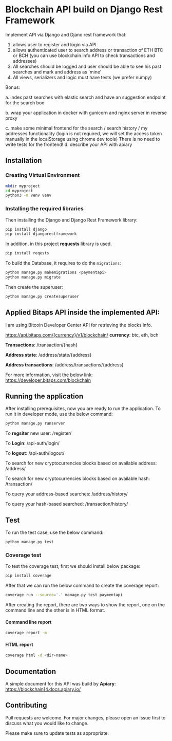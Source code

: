 # Blockchain API build on Django Rest Framework

Implement API via Django and Djano rest framework
that:
1. allows user to register and login via API
2. allows authenticated user to search address or transaction of ETH BTC or BCH (you can use blockchain.info API to check transactions and addresses)
3. All searches should be logged and user should be able to see his past searches and mark and address as 'mine'
4. All views, serializers and logic must have tests (we prefer numpy)

Bonus:

a. index past searches with elastic search and have an suggestion endpoint for the search box

b. wrap your application in docker with gunicorn and nginx server in reverse proxy

c. make some minimal frontend for the search / search history / my addresses functionality (login is not required, we will set the access token manually in the localStorage using chrome dev tools)
There is no need to write tests for the frontend!
d. describe your API with apiary


## Installation

### Creating Virtual Environment

```bash
mkdir myproject
cd myproject
python3 -m venv venv
```

### Installing the required libraries

Then installing the Django and Django Rest Framework library:

```bash
pip install django
pip install djangorestframework
```
In addition, in this project **requests** library is used.

```bash
pip install reqests
```

To build the Database, it requires to do the `migrations`:

```bash
python manage.py makemigrations <paymentapi>
python manage.py migrate
```

Then create the superuser:

```bash
python manage.py createsuperuser
```


## Applied Bitaps API inside the implemented API:

I am using Bitcoin Developer Center API for retrieving the blocks info.

https://api.bitaps.com/{currency}/v1/blockchain/
**currency**: btc, eth, bch

**Transactions**:  /transaction/{hash}

**Address state**: /address/state/{address}

**Address transactions**:  /address/transactions/{address}

For more information, visit the below link:
https://developer.bitaps.com/blockchain


## Running the application

After installing prerequisites, now you are ready to run the application.
To run it in developer mode, use the below command:

```bash
python manage.py runserver
```

To **regsiter** new user: <url>/register/

To **Login**: <url>/api-auth/login/

To **logout**: <url>/api-auth/logout/

To search for new cryptocurrencies blocks based on available address: <url>/address/

To search for new cryptocurrencies blocks based on available hash: <url>/transaction/

To query your address-based searches: <url>/address/history/

To query your hash-based searched: <url>/transaction/history/

## Test

To run the test case, use the below command:

```bash
python manage.py test
```
### Coverage test

To test the coverage test, first we should install below package:

```bash
pip install coverage
```

After that we can run the below command to create the coverage report:

```bash
coverage run --source='.' manage.py test paymentapi
```

After creating the report, there are two ways to show the report, one on the command line and the other is in HTML format.

#### Command line report

```bash
coverage report -m
```

#### HTML report

```bash
coverage html -d <dir-name>
```

## Documentation

A simple document for this API was build by **Apiary**:
https://blockchain14.docs.apiary.io/


## Contributing
Pull requests are welcome. For major changes, please open an issue first to discuss what you would like to change.

Please make sure to update tests as appropriate.
